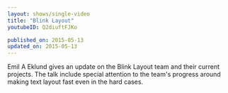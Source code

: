 ```yaml
---
layout: shows/single-video
title: "Blink Layout"
youtubeID: Q2diuftFJKo

published_on: 2015-05-13
updated_on: 2015-05-13
---
```


Emil A Eklund gives an update on the Blink Layout team and their current projects. The talk include special attention to the team's progress around making text layout fast even in the hard cases.
